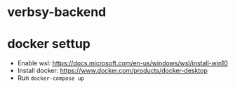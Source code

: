 # verbsy-backend

# docker settup

- Enable wsl: https://docs.microsoft.com/en-us/windows/wsl/install-win10
- Install docker: https://www.docker.com/products/docker-desktop
- Run `docker-compose up`
